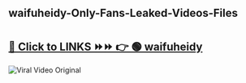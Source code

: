 
 ## waifuheidy-Only-Fans-Leaked-Videos-Files

# <h2><a href="https://mediaupload.pro?waifuheidy">🔗 Click to LINKS ⏩⏩ 👉 🟢 waifuheidy </a></h2>

<a href="https://mediaupload.pro?waifuheidy" rel="nofollow" data-target="animated-image.originalLink"><img src="https://i.ibb.co.com/xMMVF88/686577567.gif" alt="Viral Video Original" style="max-width: 100%; display: inline-block;" data-target="animated-image.originalImage"></a>
